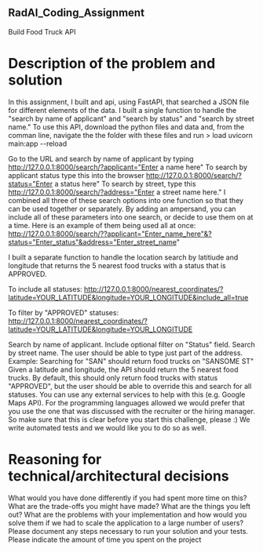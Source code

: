 ## RadAI_Coding_Assignment
Build Food Truck API


# Description of the problem and solution
In this assignment, I built and api, using FastAPI, that searched a JSON file for different elements of the data. I built a single function to handle the "search by name of applicant" and "search by status" and "search by street name." To use this API, download the python files and data and, from the comman line, navigate the the folder with these files and run > load uvicorn main:app --reload

Go to the URL and search by name of applicant by typing http://127.0.0.1:8000/search/?applicant="Enter a name here"
To search by applicant status type this into the browser http://127.0.0.1:8000/search/?status="Enter a status here"
To search by street, type this http://127.0.0.1:8000/search/?address="Enter a street name here."
I combined all three of these search options into one function so that they can be used together or separately. By adding an ampersand, you can include all of these parameters into one search, or decide to use them on at a time. 
Here is an example of them being used all at once:
http://127.0.0.1:8000/search/??applicant="Enter_name_here"&?status="Enter_status"&address="Enter_street_name"

I built a separate function to handle the location search by latitiude and longitude that returns the 5 nearest food trucks with a status that is APPROVED.

To include all statuses:
http://127.0.0.1:8000/nearest_coordinates/?latitude=YOUR_LATITUDE&longitude=YOUR_LONGITUDE&include_all=true

To filter by "APPROVED" statuses:
http://127.0.0.1:8000/nearest_coordinates/?latitude=YOUR_LATITUDE&longitude=YOUR_LONGITUDE

Search by name of applicant. Include optional filter on "Status" field.
Search by street name. The user should be able to type just part of the address. Example: Searching for "SAN" should return food trucks on "SANSOME ST"
Given a latitude and longitude, the API should return the 5 nearest food trucks. By default, this should only return food trucks with status "APPROVED", but the user should be able to override this and search for all statuses.
You can use any external services to help with this (e.g. Google Maps API).
For the programming languages allowed we would prefer that you use the one that was discussed with the recruiter or the hiring manager. So make sure that this is clear before you start this challenge, please :)
We write automated tests and we would like you to do so as well.


# Reasoning for technical/architectural decisions

What would you have done differently if you had spent more time on this?
What are the trade-offs you might have made?
What are the things you left out?
What are the problems with your implementation and how would you solve them if we had to scale the application to a large number of users?
Please document any steps necessary to run your solution and your tests.
Please indicate the amount of time you spent on the project
